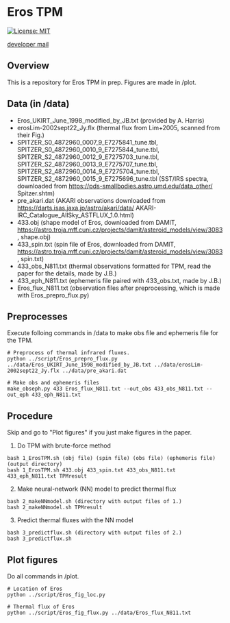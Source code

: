 # Eros TPM
[![License: MIT](https://img.shields.io/badge/License-MIT-yellow.svg)](https://opensource.org/licenses/MIT)

[developer mail](mailto:jbeniyama@oca.eu)

## Overview
This is a repository for Eros TPM in prep.
Figures are made in /plot.

## Data (in /data)
* Eros_UKIRT_June_1998_modified_by_JB.txt (provided by A. Harris)
* erosLim-2002sept22_Jy.flx (thermal flux from Lim+2005, scanned from their Fig.)
* SPITZER_S0_4872960_0007_9_E7275841_tune.tbl, SPITZER_S0_4872960_0010_9_E7275844_tune.tbl, SPITZER_S2_4872960_0012_9_E7275703_tune.tbl, SPITZER_S2_4872960_0013_9_E7275707_tune.tbl, SPITZER_S2_4872960_0014_9_E7275704_tune.tbl, SPITZER_S2_4872960_0015_9_E7275696_tune.tbl (SST/IRS spectra, downloaded from https://pds-smallbodies.astro.umd.edu/data_other/
Spitzer.shtm)
* pre_akari.dat (AKARI observations downloaded from https://darts.isas.jaxa.jp/astro/akari/data/
AKARI-IRC_Catalogue_AllSky_ASTFLUX_1.0.html)
* 433.obj (shape model of Eros, downloaded from DAMIT, https://astro.troja.mff.cuni.cz/projects/damit/asteroid_models/view/3083, shape.obj)
* 433_spin.txt (spin file of Eros, downloaded from DAMIT, https://astro.troja.mff.cuni.cz/projects/damit/asteroid_models/view/3083, spin.txt)
* 433_obs_N811.txt (thermal observations formatted for TPM, read the paper for the details, made by J.B.)
* 433_eph_N811.txt (ephemeris file paired with 433_obs.txt, made by J.B.)
* Eros_flux_N811.txt (observation files after preprocessing, which is made with Eros_prepro_flux.py)

## Preprocesses
Execute folloing commands in /data to make obs file and ephemeris file for the TPM.
``` 
# Preprocess of thermal infrared fluxes.
python ../script/Eros_prepro_flux.py ../data/Eros_UKIRT_June_1998_modified_by_JB.txt ../data/erosLim-2002sept22_Jy.flx ../data/pre_akari.dat
``` 

```
# Make obs and ephemeris files
make_obseph.py 433 Eros_flux_N811.txt --out_obs 433_obs_N811.txt --out_eph 433_eph_N811.txt
```

## Procedure
Skip and go to "Plot figures" if you just make figures in the paper.

1. Do TPM with brute-force method
```
bash 1_ErosTPM.sh (obj file) (spin file) (obs file) (ephemeris file) (output directory)
bash 1_ErosTPM.sh 433.obj 433_spin.txt 433_obs_N811.txt 433_eph_N811.txt TPMresult
```

2. Make neural-network (NN) model to predict thermal flux
```
bash 2_makeNNmodel.sh (directory with output files of 1.)
bash 2_makeNNmodel.sh TPMresult
```

3. Predict thermal fluxes with the NN model
```
bash 3_predictflux.sh (directory with output files of 2.)
bash 3_predictflux.sh 
```

## Plot figures
Do all commands in /plot.

``` 
# Location of Eros
python ../script/Eros_fig_loc.py
```

``` 
# Thermal flux of Eros
python ../script/Eros_fig_flux.py ../data/Eros_flux_N811.txt
```

